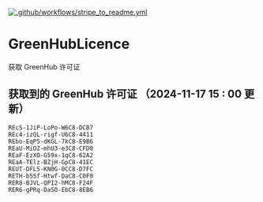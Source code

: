 [![.github/workflows/stripe_to_readme.yml](https://github.com/zjx-kimi/GreenHubLicence/actions/workflows/stripe_to_readme.yml/badge.svg)](https://github.com/zjx-kimi/GreenHubLicence/actions/workflows/stripe_to_readme.yml)
# GreenHubLicence
获取 GreenHub 许可证
## 获取到的 GreenHub 许可证 （2024-11-17 15 : 00 更新）
```
REcS-1JiP-LoPo-W6C8-DCB7
REc4-izQL-rigf-U6C8-4411
REbo-EqP5-dKGL-7kC8-E9B6
REaU-MiOZ-mhU3-e3C8-CFD0
REaF-EzXO-G59x-1qC8-62A2
REaA-TElz-BZjH-GpC8-41EC
REUT-DFL5-KN0G-0CC8-D7FC
RETH-b5Sf-Htwf-DaC8-C0F0
RER8-BJVL-QPI2-hMC8-F24F
RER6-gPRq-DaSO-EbC8-8EB6
```
